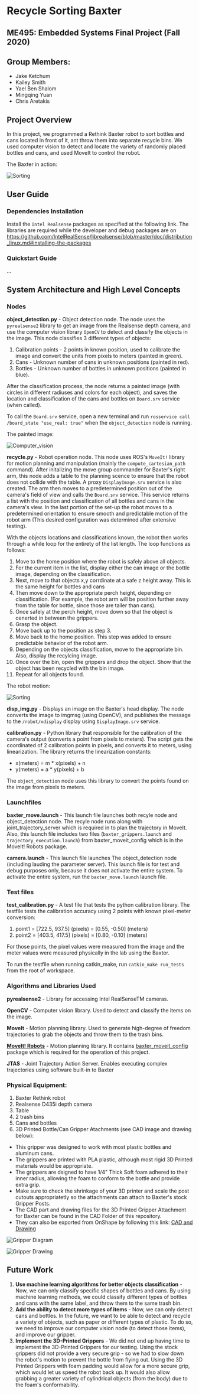 # Recycle Sorting Baxter
## ME495: Embedded Systems Final Project (Fall 2020)

## Group Members:
- Jake Ketchum
- Kailey Smith
- Yael Ben Shalom
- Mingqing Yuan
- Chris Aretakis


## Project Overview
In this project, we programmed a Rethink Baxter robot to sort bottles and cans located in front of it, ant throw them into separate recycle bins. We used computer vision to detect and locate the variety of randomly placed bottles and cans, and used MoveIt to control the robot.

The Baxter in action:

![Sorting](https://github.com/ME495-EmbeddedSystems/final-project-scott-s-bot-for-tots/blob/master/videos/Baxter_sorting.gif)


## User Guide

### Dependencies Installation
Install the `Intel Realsense` packages as specified at the following link. The libraries are required while the developer and debug packages are on https://github.com/IntelRealSense/librealsense/blob/master/doc/distribution_linux.md#installing-the-packages


### Quickstart Guide
...


## System Architecture and High Level Concepts
### Nodes
**object_detection.py** - Object detection node. The node uses the `pyrealsense2` library to get an image from the Realsense depth camera, and use the computer vision library `OpenCV` to detect and classify the objects in the image.
This node classifies 3 different types of objects:
1. Calibration points - 2 points in known position, used to calibrate the image and convert the units from pixels to meters (painted in green).
2. Cans - Unknown number of cans in unknown positions (painted in red).
3. Bottles - Unknown number of bottles in unknown positions (painted in blue).

After the classification process, the node returns a painted image (with circles in different radiuses and colors for each object), and saves the location and classification of the cans and bottles on `Board.srv` service (when called).

To call the `Board.srv` service, open a new terminal and run `rosservice call /board_state "use_real: true"` when the `object_detection` node is running.

The painted image:

![Computer_vision](https://github.com/ME495-EmbeddedSystems/final-project-scott-s-bot-for-tots/blob/master/images/computer_vision.png)


**recycle.py** - Robot operation node. This node uses ROS's `MoveIt!` library for motion planning and manipulation (mainly the `compute_cartesian_path` command). After initalizing the move group commander for Baxter's right arm, this node adds a table to the planning scence to ensure that the robot does not collide with the table. A proxy `DisplayImage.srv` service is also created. The arm then moves to a predetermined position out of the camera's field of view and calls the `Board.srv` service. This service returns a list with the position and classification of all bottles and cans in the camera's view. In the last portion of the set-up the robot moves to a predetermined orientation to ensure smooth and predictable motion of the robot arm (This desired configuration was determined after extensive testing).

With the objects locations and classifications known, the robot then works through a while loop for the entirety of the list length. The loop functions as follows:
1. Move to the home position where the robot is safely above all objects.
2. For the current item in the list, display either the can image or the bottle image, depending on the classification.
3. Next, move to that objects x,y corrdinate at a safe z height away. This is the same height for bottles and cans
4. Then move down to the appropriate perch height, depending on classification. (For example, the robot arm will be position further away from the table for bottle, since those are taller than cans).
5. Once safely at the perch height, move down so that the object is cenerted in between the grippers. 
6. Grasp the object.
7. Move back up to the position as step 3.
8. Move back to the home position. This step was added to ensure predictable behavior of the robot arm. 
9. Depending on the objects classification, move to the appropriate bin. Also, display the recylcing image.
10. Once over the bin, open the grippers and drop the object. Show that the object has been recycled with the bin image. 
11. Repeat for all objects found. 

The robot motion:

![Sorting](https://github.com/ME495-EmbeddedSystems/final-project-scott-s-bot-for-tots/blob/master/videos/Baxter_sorting2.gif)


**disp_img.py** - Displays an image on the Baxter's head display.
The node converts the image to imgmsg (using OpenCV), and publishes the message to the `/robot/xdisplay` display using `DisplayImage.srv` service.


**calibration.py** - Python library that responsible for the calibration of the camera's output (converts a point from pixels to meters).
The script gets the coordinated of 2 calibration points in pixels, and converts
it to meters, using linearization.
The library returns the linearization constants:
- x(meters) = m * x(pixels) + n
- y(meters) = a * y(pixels) + b

The `object_detection` node uses this library to convert the points found on the image from pixels to meters.


### Launchfiles
**baxter_move.launch** - This launch file launches both recyle node and object_detection node. The recyle node runs along with joint_trajectory_server which is required in to plan the trajectory in MoveIt. Also, this launch file includes two files (`baxter_grippers.launch` and `trajectory_execution.launch`) from baxter_moveit_config which is in the MoveIt! Robots package. 

**camera.launch** - This launch file launches The object_detection node (including lauding the parameter server). This launch file is for test and debug purposes only, because it does not activate the entire system. To activate the entire system, run the `baxter_move.launch` launch file.


### Test files
**test_calibration.py** - A test file that tests the python calibration library.
The testfile tests the calibration accuracy using 2 points with known pixel-meter conversion:
1. point1 = [722.5, 937.5] (pixels) = [0.55, -0.50] (meters)
2. point2 = [403.5, 417.5] (pixels) = [0.80, -0.10] (meters)

For those points, the pixel values were measured from the image and the meter values were measured physically in the lab using the Baxter.

To run the testfile when running catkin_make, run `catkin_make run_tests` from the root of workspace.


### Algorithms and Libraries Used
**pyrealsense2** - Library for accessing Intel RealSenseTM cameras.

**OpenCV** - Computer vision library. Used to detect and classify the items on the image.

**MoveIt** - Motion planning library. Used to generate high-degree of freedom trajectories to grab the objects and throw them to the trash bins.

**[MoveIt! Robots](https://github.com/ros-planning/moveit_robots)** - Motion planning library. It contains [baxter_moveit_config](https://github.com/ros-planning/moveit_robots/tree/kinetic-devel/baxter/baxter_moveit_config) package which is required for the operation of this project.

**JTAS** - Joint Trajectory Action Server. Enables executing complex trajectories using software built-in to Baxter


### Physical Equipment:
1. Baxter Rethink robot
2. Realsense D435i depth camera
3. Table
4. 2 trash bins
4. Cans and bottles
5. 3D Printed Bottle/Can Gripper Atachments (see CAD image and drawing below):
  * This gripper was designed to work with most plastic bottles and aluminum cans.
  * The grippers are printed with PLA plastic, although most rigid 3D Printed materials would be appropriate. 
  * The grippers are dsigned to have 1/4" Thick Soft foam adhered to their inner radius, allowing the foam to conform to the bottle and provide extra grip.
  * Make sure to check the shrinkage of your 3D printer and scale the post cutouts appropriatetly so the attachments can attach to Baxter's stock Gripper Posts.
  * The CAD part and drawing files for the 3D Printed Gripper Attachment for Baxter can be found in the CAD Folder of this repository.
  * They can also be exported from OnShape by following this link: [CAD and Drawing](https://cad.onshape.com/documents/55d17f6159ce035c20241bbe/w/991f13206933eabdd1713bd5/e/5e41ab8ba39d8543f1dda1ea)

![Gripper Diagram](https://github.com/ME495-EmbeddedSystems/final-project-scott-s-bot-for-tots/blob/master/images/Baxter%20Bottle-Can%20Gripper%20Diagram.png)

![Gripper Drawing](https://github.com/ME495-EmbeddedSystems/final-project-scott-s-bot-for-tots/blob/master/images/Baxter%20Bottle-Can%20Gripper%20Attachment%20Drawing.png)


## Future Work
1. **Use machine learning algorithms for better objects classification** - Now, we can only classify specific shapes of bottles and cans. By using machine learning methods, we could classify different types of bottles and cans with the same label, and throw them to the same trash bin.
2. **Add the ability to detect more types of items** - Now, we can only detect cans and bottles. In the future, we want to be able to detect and recycle a variety of objects, such as paper or different types of plastic. To do so, we need to improve our computer vision node (to detect those items), and improve our gripper.
3. **Implement the 3D-Printed Grippers** - We did not end up having time to implement the 3D-Printed Grippers for our testing. Using the stock grippers did not provide a very secure grip - so we had to slow down the robot's motion to prevent the bottle from flying out. Using the 3D Printed Grippers with foam padding would allow for a more secure grip, which would let us speed the robot back up. It would also allow grabbing a greater variety of cylindrical objects (from the body) due to the foam's conformability.
